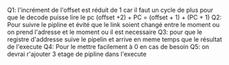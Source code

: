 Q1: l'incrément de l'offset est réduit de 1 car il faut un cycle de plus pour que le decode puisse lire le pc (offset +2) + PC = (offset + 1) + (PC + 1)
Q2: Pour suivre le pipline et évité que le link soient changé entre le moment ou on prend l'adresse et le moment ou il est necessaire
Q3: pour que le registre d'addresse suive le pipelin et arrive en meme temps que le résultat de l'execute
Q4: Pour le mettre facilement à 0 en cas de besoin
Q5: on devrai r'ajouter 3 etage de pipline dans l'execute

